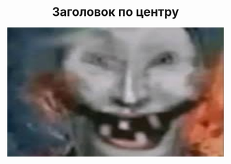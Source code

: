 <center><h1>Заголовок по центру</h1></center>
<div align="center">
  <img src="img2.jpg" width="512" height="300"/>
</div>
